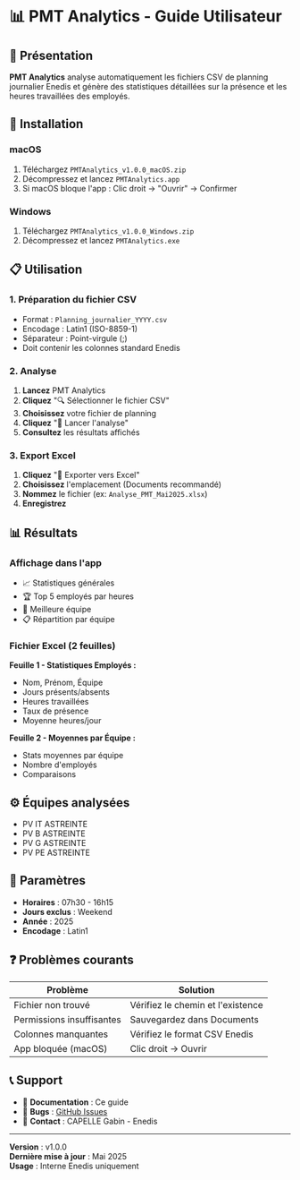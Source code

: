 # 📊 PMT Analytics - Guide Utilisateur

## 🎯 Présentation

**PMT Analytics** analyse automatiquement les fichiers CSV de planning journalier Enedis et génère des statistiques détaillées sur la présence et les heures travaillées des employés.

## 🚀 Installation

### macOS

1. Téléchargez `PMTAnalytics_v1.0.0_macOS.zip`
2. Décompressez et lancez `PMTAnalytics.app`
3. Si macOS bloque l'app : Clic droit → "Ouvrir" → Confirmer

### Windows

1. Téléchargez `PMTAnalytics_v1.0.0_Windows.zip`
2. Décompressez et lancez `PMTAnalytics.exe`

## 📋 Utilisation

### 1. Préparation du fichier CSV

- Format : `Planning_journalier_YYYY.csv`
- Encodage : Latin1 (ISO-8859-1)
- Séparateur : Point-virgule (;)
- Doit contenir les colonnes standard Enedis

### 2. Analyse

1. **Lancez** PMT Analytics
2. **Cliquez** "🔍 Sélectionner le fichier CSV"
3. **Choisissez** votre fichier de planning
4. **Cliquez** "🚀 Lancer l'analyse"
5. **Consultez** les résultats affichés

### 3. Export Excel

1. **Cliquez** "💾 Exporter vers Excel"
2. **Choisissez** l'emplacement (Documents recommandé)
3. **Nommez** le fichier (ex: `Analyse_PMT_Mai2025.xlsx`)
4. **Enregistrez**

## 📊 Résultats

### Affichage dans l'app

- 📈 Statistiques générales
- 🏆 Top 5 employés par heures
- 🏢 Meilleure équipe
- 📋 Répartition par équipe

### Fichier Excel (2 feuilles)

**Feuille 1 - Statistiques Employés :**

- Nom, Prénom, Équipe
- Jours présents/absents
- Heures travaillées
- Taux de présence
- Moyenne heures/jour

**Feuille 2 - Moyennes par Équipe :**

- Stats moyennes par équipe
- Nombre d'employés
- Comparaisons

## ⚙️ Équipes analysées

- PV IT ASTREINTE
- PV B ASTREINTE
- PV G ASTREINTE
- PV PE ASTREINTE

## 🔧 Paramètres

- **Horaires** : 07h30 - 16h15
- **Jours exclus** : Weekend
- **Année** : 2025
- **Encodage** : Latin1

## ❓ Problèmes courants

| Problème                  | Solution                          |
| ------------------------- | --------------------------------- |
| Fichier non trouvé        | Vérifiez le chemin et l'existence |
| Permissions insuffisantes | Sauvegardez dans Documents        |
| Colonnes manquantes       | Vérifiez le format CSV Enedis     |
| App bloquée (macOS)       | Clic droit → Ouvrir               |

## 📞 Support

- 📖 **Documentation** : Ce guide
- 🐛 **Bugs** : [GitHub Issues](https://github.com/CapelleGab/ENEDIS-charge-pmt/issues)
- 📧 **Contact** : CAPELLE Gabin - Enedis

---

**Version** : v1.0.0  
**Dernière mise à jour** : Mai 2025  
**Usage** : Interne Enedis uniquement
